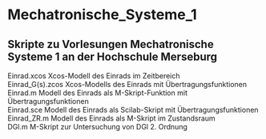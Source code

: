 # Mechatronische_Systeme_1

## Skripte zu Vorlesungen Mechatronische Systeme 1 an der Hochschule Merseburg

Einrad.xcos Xcos-Modell des Einrads im Zeitbereich  
Einrad_G(s).zcos Xcos-Modells des Einrads mit Übertragungsfunktionen  
Einrad.m Modell des Einrads als M-Skript-Funktion mit Übertragungsfunktionen  
Einrad.sce Modell des Einrads als Scilab-Skript mit Übertragungsfunktionen  
Einrad_ZR.m Modell des Einrads als M-Skript im Zustandsraum  
DGl.m M-Skript zur Untersuchung von DGl 2. Ordnung  
